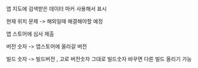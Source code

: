 앱 지도에 검색받은 데이터 마커 사용해서 표시

현재 위치 문제 -> 해외일때 해결해야할 예정

앱 스토어에 심사 제출

버전 숫자 -> 앱스토어에 올라갈 버전

빌드 숫자 ->  빌드버전 , 고로 버전숫자 그대로 빌드숫자 바꾸면 다른 빌드 올리기 가능


